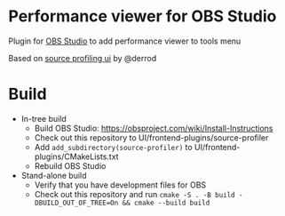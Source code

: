 # Performance viewer for OBS Studio

Plugin for [OBS Studio](https://github.com/obsproject/obs-studio) to add performance viewer to tools menu

Based on [source profiling ui](https://github.com/derrod/obs-studio/tree/source-profiling-ui) by @derrod

# Build
- In-tree build
    - Build OBS Studio: https://obsproject.com/wiki/Install-Instructions
    - Check out this repository to UI/frontend-plugins/source-profiler
    - Add `add_subdirectory(source-profiler)` to UI/frontend-plugins/CMakeLists.txt
    - Rebuild OBS Studio
- Stand-alone build
    - Verify that you have development files for OBS
    - Check out this repository and run `cmake -S . -B build -DBUILD_OUT_OF_TREE=On && cmake --build build`
